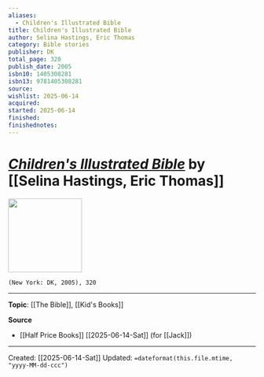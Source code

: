 ```yaml
---
aliases:
  - Children's Illustrated Bible
title: Children's Illustrated Bible
author: Selina Hastings, Eric Thomas
category: Bible stories
publisher: DK
total_page: 320
publish_date: 2005
isbn10: 1405308281
isbn13: 9781405308281
source: 
wishlist: 2025-06-14
acquired: 
started: 2025-06-14
finished: 
finishednotes:
---
```

# *[Children's Illustrated Bible]()* by [[Selina Hastings, Eric Thomas]]

<img src="http://books.google.com/books/content?id=XTsXAAAACAAJ&printsec=frontcover&img=1&zoom=1&source=gbs_api" width=150>

`(New York: DK, 2005), 320`



--- 
**Topic**: [[The Bible]], [[Kid's Books]]

**Source**
- [[Half Price Books]] [[2025-06-14-Sat]] (for [[Jack]])
 ---
Created: [[2025-06-14-Sat]]
Updated: `=dateformat(this.file.mtime, "yyyy-MM-dd-ccc")`